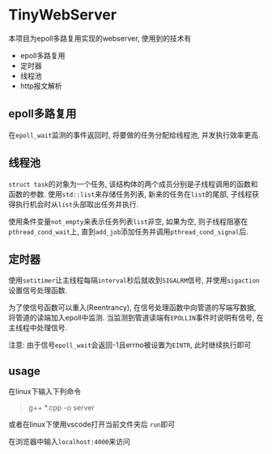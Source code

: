 # TinyWebServer

本项目为epoll多路复用实现的webserver, 使用到的技术有

- epoll多路复用
- 定时器
- 线程池
- http报文解析



## epoll多路复用

在`epoll_wait`监测的事件返回时, 将要做的任务分配给线程池, 并发执行效率更高.

## 线程池

`struct task`的对象为一个任务, 该结构体的两个成员分别是子线程调用的函数和函数的参数. 使用`std::list`来存储任务列表, 新来的任务在`list`的尾部, 子线程获得执行机会时从`list`头部取出任务并执行.

使用条件变量`not_empty`来表示任务列表`list`非空, 如果为空, 则子线程阻塞在`pthread_cond_wait`上, 直到`add_job`添加任务并调用`pthread_cond_signal`后.

## 定时器

使用`setitimer`让主线程每隔`interval`秒后就收到`SIGALRM`信号, 并使用`sigaction`设置信号处理函数.

为了使信号函数可以重入(Reentrancy), 在信号处理函数中向管道的写端写数据, 将管道的读端加入epoll中监测. 当监测到管道读端有`EPOLLIN`事件时说明有信号, 在主线程中处理信号. 

注意: 由于信号`epoll_wait`会返回-1且errno被设置为`EINTR`, 此时继续执行即可



## usage

在linux下输入下列命令

> g++ *.cpp -o server

或者在linux下使用vscode打开当前文件夹后 `run`即可

在浏览器中输入`localhost:4000`来访问
